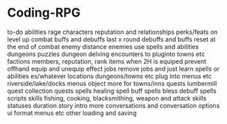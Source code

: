 # Coding-RPG
to-do
abilities
    rage
characters
    reputation and relationships
    perks/feats on level up
combat
    buffs and debuffs last x round
    debuffs and buffs reset at the end of combat
    enemy distance
    enemies use spells and abilities
dungeons
    puzzles
    dungeon delving
encounters
    to pluginto towns etc
factions
    members, reputation, rank
items
    when 2H is equiped prevent offhand
    equip and unequip effect
jobs
    remove jobs and just learn spells or abilities es/whatever
locations
    dungeons/towns etc
    plug into menus etc
    riverside/lake/docks
menus
    object more for towns/inns
quests
    lumbermill quest
    collection quests
spells
    healing spell
    buff spells
        bless
    debuff spells
scripts
skills
    fishing, cooking, blacksmithing, weapon and attack skills
statuses
    duration
story
    intro
    more conversations and conversation options
ui
    format menus etc
other
    loading and saving    
